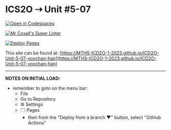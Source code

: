 # ICS2O ⇢ Unit #5-07

[![Open in Codespaces](https://classroom.github.com/assets/launch-codespace-7f7980b617ed060a017424585567c406b6ee15c891e84e1186181d67ecf80aa0.svg)](https://classroom.github.com/open-in-codespaces?assignment_repo_id=15013486)

[![Mr Coxall's Super Linter](https://github.com/MTHS-ICD2O-1-2023/ICD2O-Unit-5-07-yoochan-han/workflows/Mr%20Coxall's%20Super%20Linter/badge.svg)](https://github.com/MTHS-ICD2O-1-2023/ICD2O-Unit-5-07-yoochan-han/actions)

[![Deploy Pages](https://github.com/MTHS-ICD2O-1-2023/ICD2O-Unit-5-07-yoochan-han/workflows/Deploy%20Pages/badge.svg)](https://github.com/MTHS-ICD2O-1-2023/ICD2O-Unit-5-07-yoochan-han/actions)

This site can be found at: [https://MTHS-ICD2O-1-2023.github.io/ICD2O-Unit-5-07-yoochan-han](https://MTHS-ICD2O-1-2023.github.io/ICD2O-Unit-5-07-yoochan-han)

---

**NOTES ON INITIAL LOAD:**
- remember to goto on the menu bar:
  - File
  - Go to Repository
  - ⚙ Settings
  - 🗔 Pages
    - then from the "Deploy from a branch ▼" button, select "GitHub Actions"
